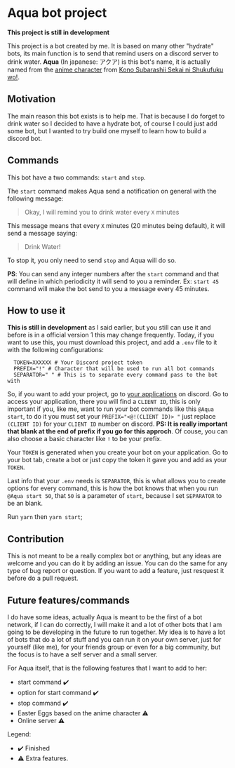 # Aqua bot project

**This project is still in development**

This project is a bot created by me. It is based on many other "hydrate" bots, its main function is to send that remind users on a discord server to drink water. **Aqua** (In japanese: アクア) is this bot's name, it is actually named from the [anime character](https://konosuba.fandom.com/wiki/Aqua) from [Kono Subarashii Sekai ni Shukufuku wo!](https://konosuba.fandom.com/wiki/Kono_Subarashii_Sekai_ni_Shukufuku_wo!).

## Motivation

The main reason this bot exists is to help me. That is because I do forget to drink water so I decided to have a hydrate bot, of course I could just add some bot, but I wanted to try build one myself to learn how to build a discord bot.

## Commands

This bot have a two commands: `start` and `stop`.

The `start` command makes Aqua send a notification on general with the following message:

> Okay, I will remind you to drink water every `X` minutes

This message means that every `X` minutes (20 minutes being default), it will send a message saying:

> Drink Water!

To stop it, you only need to send `stop` and Aqua will do so.

**PS**: You can send any integer numbers after the `start` command and that will define in which periodicity it will send to you a reminder. Ex: `start 45` command will make the bot send to you a message every 45 minutes.

## How to use it

**This is still in development** as I said earlier, but you still can use it and before is in a official version 1 this may change frequently.
Today, if you want to use this, you must download this project, and add a `.env` file to it with the following configurations:

```
  TOKEN=XXXXXX # Your Discord project token
  PREFIX="!" # Character that will be used to run all bot commands
  SEPARATOR=" " # This is to separate every command pass to the bot with
```

So, if you want to add your project, go to [your applications](https://discord.com/developers/applications) on discord. Go to access your application, there you will find a `CLIENT ID`, this is only important if you, like me, want to run your bot commands like this `@Aqua start`, to do it you must set your `PREFIX="<@!(CLIENT ID)> "` just replace `(CLIENT ID)` for your `CLIENT ID` number on discord. **PS: It is really important that blank at the end of prefix if you go for this approch**. Of couse, you can also choose a basic character like `!` to be your prefix.

Your `TOKEN` is generated when you create your bot on your application. Go to your bot tab, create a bot or just copy the token it gave you and add as your `TOKEN`.

Last info that your `.env` needs is `SEPARATOR`, this is what allows you to create options for every command, this is how the bot knows that when you run `@Aqua start 50`, that `50` is a parameter of `start`, because I set `SEPARATOR` to be an blank.

Run `yarn` then `yarn start`;

## Contribution

This is not meant to be a really complex bot or anything, but any ideas are welcome and you can do it by adding an issue. You can do the same for any type of bug report or question.
If you want to add a feature, just resquest it before do a pull request.

## Future features/commands

I do have some ideas, actually Aqua is meant to be the first of a bot network, if I can do correctly, I will make it and a lot of other bots that I am going to be developing in the future to run together. My idea is to have a lot of bots that do a lot of stuff and you can run it on your own server, just for yourself (like me), for your friends group or even for a big community, but the focus is to have a self server and a small server.

For Aqua itself, that is the following features that I want to add to her:

- start command :heavy_check_mark:
- option for start command :heavy_check_mark:
- stop command :heavy_check_mark:
- Easter Eggs based on the anime character :warning:
- Online server :warning:

Legend:

- :heavy_check_mark: Finished
- :warning: Extra features.
